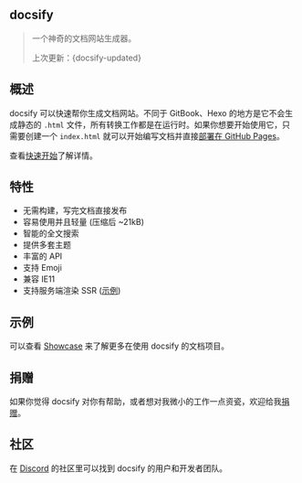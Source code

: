 ## docsify

> 一个神奇的文档网站生成器。
>
> 上次更新：{docsify-updated}

## 概述

docsify 可以快速帮你生成文档网站。不同于 GitBook、Hexo 的地方是它不会生成静态的 `.html` 文件，所有转换工作都是在运行时。如果你想要开始使用它，只需要创建一个 `index.html` 就可以开始编写文档并直接[部署在 GitHub Pages](zh-cn/deploy.md)。

查看[快速开始](zh-cn/quickstart.md)了解详情。

## 特性

- 无需构建，写完文档直接发布
- 容易使用并且轻量 (压缩后 ~21kB)
- 智能的全文搜索
- 提供多套主题
- 丰富的 API
- 支持 Emoji
- 兼容 IE11
- 支持服务端渲染 SSR ([示例](https://github.com/docsifyjs/docsify-ssr-demo))

## 示例

可以查看 [Showcase](https://github.com/docsifyjs/docsify/#showcase) 来了解更多在使用 docsify 的文档项目。

## 捐赠

如果你觉得 docsify 对你有帮助，或者想对我微小的工作一点资瓷，欢迎给我[捐赠](https://github.com/QingWei-Li/donate)。

## 社区

在 [Discord](https://discord.gg/3NwKFyR) 的社区里可以找到 docsify 的用户和开发者团队。
